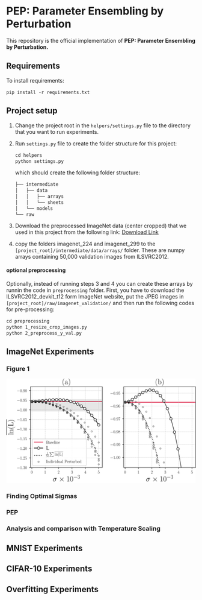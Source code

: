 # PEP: Parameter Ensembling by Perturbation

This repository is the official implementation of **PEP: Parameter Ensembling by Perturbation.**

<!-- > 📋Optional: include a graphic explaining your approach/main result, bibtex entry, link to demos, blog posts and tutorials
-->

## Requirements

To install requirements:

```setup
pip install -r requirements.txt
```

## Project setup
1. Change the project root in the `helpers/settings.py` file to the directory that 
you want to run experiments.
2. Run `settings.py` file to create the folder structure for this project:
    ```
    cd helpers
    python settings.py
    ```
    which should create the following folder structure:
    ```
    ├── intermediate
    │   ├── data
    │   │   ├── arrays
    │   │   └── sheets
    │   └── models
    └── raw
    ```
3. Download the preprocessed ImageNet data (center cropped) that we used in this project from the 
following link:
[Download Link](https://www.dropbox.com/sh/5nwkk693coegsr4/AACRBvEV_1micL5bBnmbPydea?dl=0)

4. copy the folders imagenet_224 and imagenet_299 to the `[project_root]/intermediate/data/arrays/` folder.
These are numpy arrays containing 50,000 validation images from ILSVRC2012.

#### optional preprocessing
Optionally, instead of running steps 3 and 4 you can create these arrays
by runnin the code in `preprocessing` folder. 
First, you have to download the ILSVRC2012_devkit_t12
form ImageNet website, put the JPEG images in `[project_root]/raw/imagenet_validation/`
and then run the following codes for pre-processing:
```
cd preprocessing
python 1_resize_crop_images.py
python 2_preprocess_y_val.py
```

## ImageNet Experiments
### Figure 1

![](assets/figure1.png)

### Finding Optimal Sigmas

### PEP

### Analysis and comparison with Temperature Scaling

## MNIST Experiments

## CIFAR-10 Experiments

## Overfitting Experiments

